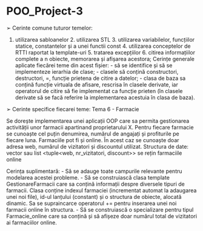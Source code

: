 # POO_Project-3

➢ Cerinte comune tuturor temelor:
1. utilizarea sabloanelor 2. utilizarea STL 3. utilizarea variabilelor, funcțiilor statice, constantelor și a unei functii const 4. utilizarea conceptelor de RTTI raportat la template-uri 5. tratarea excepțiilor 6. citirea informațiilor complete a n obiecte, memorarea și afișarea acestora;
Cerințe generale aplicate fiecărei teme din acest fișier: - să se identifice și să se implementeze ierarhia de clase; - clasele să conțină constructori, destructori, =, funcție prietena de citire a datelor; - clasa de baza sa conțină funcție virtuala de afisare, rescrisa în clasele derivate, iar operatorul de citire să fie implementat ca funcție prieten (în clasele derivate să se facă referire la implementarea acestuia în clasa de baza).

➢ Cerinte specifice fiecarei teme: Tema 6 - Farmacie

Se dorește implementarea unei aplicații OOP care sa permita gestionarea activității unor farmacii apartinand proprietarului X. Pentru fiecare farmacie se cunoaște cel puțin denumirea, numărul de angajați și profiturile pe fiecare luna. Farmaciile pot fi și online. În acest caz se cunoaște doar adresa web, numărul de vizitatori și discountul utilizat. Structura de date: vector sau list <tuple<web, nr_vizitatori, discount>> se rețin farmaciile online 

Cerința suplimentară: - Să se adauge toate campurile relevante pentru modelarea acestei probleme. - Să se construiască clasa template GestionareFarmacii care sa conțină informații despre diversele tipuri de farmacii. Clasa conține indexul farmaciei (incrementat automat la adaugarea unei noi file), id-ul lanțului (constant) și o structura de obiecte, alocată dinamic. Sa se supraincarce operatorul += pentru inserarea unei noi farmacii online în structura. - Să se construiască o specializare pentru tipul Farmacie_online care sa conțină și să afișeze doar numărul total de vizitatori ai farmaciilor online.
